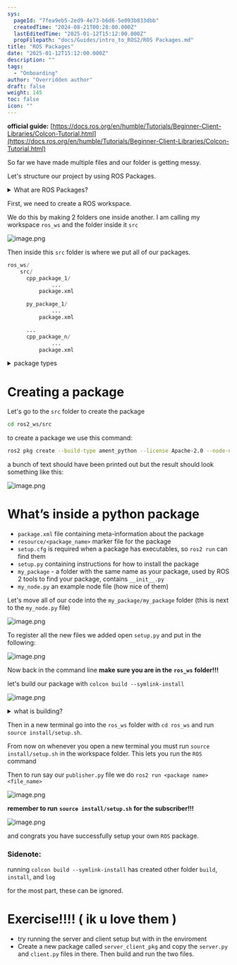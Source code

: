 ```yaml
---
sys:
  pageId: "7fea9eb5-2ed9-4e73-b6d6-5e093b833dbb"
  createdTime: "2024-08-21T00:28:00.000Z"
  lastEditedTime: "2025-01-12T15:12:00.000Z"
  propFilepath: "docs/Guides/intro_to_ROS2/ROS Packages.md"
title: "ROS Packages"
date: "2025-01-12T15:12:00.000Z"
description: ""
tags:
  - "Onboarding"
author: "Overridden author"
draft: false
weight: 145
toc: false
icon: ""
---
```


**official guide:** [https://docs.ros.org/en/humble/Tutorials/Beginner-Client-Libraries/Colcon-Tutorial.html](https://docs.ros.org/en/humble/Tutorials/Beginner-Client-Libraries/Colcon-Tutorial.html)

So far we have made multiple files and our folder is getting messy.

Let's structure our project by using ROS Packages.

<details>

<summary>What are ROS Packages?</summary>

ROS Packages are, as the name implies, packages of code that are highly sharable between ROS developers.

They consist of a folder, `package.xml` file, and source code

```python
      cpp_package_1/
		      ... imagine much code files here ..
          package.xml
```

</details>

First, we need to create a ROS workspace.

We do this by making 2 folders one inside another. I am calling my workspace `ros_ws` and the folder inside it `src`

![image.png](https://prod-files-secure.s3.us-west-2.amazonaws.com/d518164a-d88e-44d1-a4ee-3adb3bd8bce0/70706947-fd18-4537-a67b-e12946812d31/image.png?X-Amz-Algorithm=AWS4-HMAC-SHA256&X-Amz-Content-Sha256=UNSIGNED-PAYLOAD&X-Amz-Credential=ASIAZI2LB466S4QTICIY%2F20250203%2Fus-west-2%2Fs3%2Faws4_request&X-Amz-Date=20250203T210614Z&X-Amz-Expires=3600&X-Amz-Security-Token=IQoJb3JpZ2luX2VjEAUaCXVzLXdlc3QtMiJHMEUCIBIdmf%2F6SNcuhlymyLdj%2FPGgQpMDuyT3u%2F2Dk3bTFMjcAiEA3OSmDBBQW2vb1jJ%2FpSxekRknwylSF0y09CDnmozhNHgq%2FwMIHhAAGgw2Mzc0MjMxODM4MDUiDAbT%2FYnlTe0Rk71IECrcAyccknXzUF4kfRxoAuOTgGy9s77hCe3%2BWQPff0NQ8fvC9%2BeyZ2WH%2BfalkhT%2FVu71%2BpBYCxwhKzl4gFFXe5KaBelXc%2F4hhEpuVT3GnmcYtg%2F5QQ5deNA49NFQAb1s1hoGNeBkShZNZuwk0VTIAHm7IBfQ4wg%2FVAhCcrPW%2Fuu7mXg0Sj50r9cE2Nen66vdnlO6sauzUts4NKLjHHKnAtoAX6wJEX9kBC4zYqFdevHWaD4UIs3sYNVk5k1n0GxEbevqFajFZWC4EdrLQqRbaQL9sNenzzqpzvhvb2PV3oEkZSFD0OPhMC4bJdYBYaIySt7gC1hIVI%2B6w4%2BKwMwafEPASWPwt3crQC18vZGz9Ot8QylcjWvkUkMpfiMm%2FYdE%2BQfE8xntFjTeR1n5HzL2kRK%2FddItDO1KX%2FfIQCA8Tqy8n03rdjfGFRuZjlkECK%2F7iQCO%2FpO49qeqpiLfHKAHzFfDk7zGlJ3Tjey9Z0tDypJOus8A9kWObYsun2fT2h0UtUj8LZq3nFFi%2BzkXn37bMQa6B1ZMANVFqVECvE3g1VFc%2FqcOfRdBZfAQiGYfIIvYHJhfP7fgkqOYFOfUm%2FQULQcaKdbfBMMzkTx64GFuP6V4fUi6%2BqKMNAmjjL9qmOZhMKjbhL0GOqUBL6va%2FH88vDZ1lOFDvwnd2em9R%2FmYOerwk7%2F1cJJJth3HYJy%2BSeZsq2qkv18WEouJmkbL3GhaMSzA8NMcCj8IyXb1YMWnsOK9n9upq0Z%2FFjhR0u%2BTNKk54P%2FFn49dm09pj%2BOm7K93IsT5ZEfGT5in3CxHQ734NwFFcDOfM4UWBowlAqjoc06XrA1hLz4rjBrOFwcIDj1mJa3gV9fEoPdhhT9E%2BOE5&X-Amz-Signature=09f9ed396eee5a4c99b8224725650d2a0681952c729715f2f942fa7809a4532a&X-Amz-SignedHeaders=host&x-id=GetObject)

Then inside this `src` folder is where we put all of our packages.

```python
ros_ws/
    src/
      cpp_package_1/
		      ...
          package.xml

      py_package_1/
		      ...
          package.xml

      ...
      cpp_package_n/
		      ...
          package.xml

```

<details>

<summary>package types</summary>

packages can be either `C++` or python.

the intern file structure is different for each but for this guide we will stick to creating python packages

</details>

# Creating a package

Let's go to the `src` folder to create the package

```bash
cd ros2_ws/src
```

to create a package we use this command:

```bash
ros2 pkg create --build-type ament_python --license Apache-2.0 --node-name my_node my_package
```

a bunch of text should have been printed out but the result should look something like this:

![image.png](https://prod-files-secure.s3.us-west-2.amazonaws.com/d518164a-d88e-44d1-a4ee-3adb3bd8bce0/e6cf1e3f-8512-4a3e-b131-079f800bf3e8/image.png?X-Amz-Algorithm=AWS4-HMAC-SHA256&X-Amz-Content-Sha256=UNSIGNED-PAYLOAD&X-Amz-Credential=ASIAZI2LB466S4QTICIY%2F20250203%2Fus-west-2%2Fs3%2Faws4_request&X-Amz-Date=20250203T210614Z&X-Amz-Expires=3600&X-Amz-Security-Token=IQoJb3JpZ2luX2VjEAUaCXVzLXdlc3QtMiJHMEUCIBIdmf%2F6SNcuhlymyLdj%2FPGgQpMDuyT3u%2F2Dk3bTFMjcAiEA3OSmDBBQW2vb1jJ%2FpSxekRknwylSF0y09CDnmozhNHgq%2FwMIHhAAGgw2Mzc0MjMxODM4MDUiDAbT%2FYnlTe0Rk71IECrcAyccknXzUF4kfRxoAuOTgGy9s77hCe3%2BWQPff0NQ8fvC9%2BeyZ2WH%2BfalkhT%2FVu71%2BpBYCxwhKzl4gFFXe5KaBelXc%2F4hhEpuVT3GnmcYtg%2F5QQ5deNA49NFQAb1s1hoGNeBkShZNZuwk0VTIAHm7IBfQ4wg%2FVAhCcrPW%2Fuu7mXg0Sj50r9cE2Nen66vdnlO6sauzUts4NKLjHHKnAtoAX6wJEX9kBC4zYqFdevHWaD4UIs3sYNVk5k1n0GxEbevqFajFZWC4EdrLQqRbaQL9sNenzzqpzvhvb2PV3oEkZSFD0OPhMC4bJdYBYaIySt7gC1hIVI%2B6w4%2BKwMwafEPASWPwt3crQC18vZGz9Ot8QylcjWvkUkMpfiMm%2FYdE%2BQfE8xntFjTeR1n5HzL2kRK%2FddItDO1KX%2FfIQCA8Tqy8n03rdjfGFRuZjlkECK%2F7iQCO%2FpO49qeqpiLfHKAHzFfDk7zGlJ3Tjey9Z0tDypJOus8A9kWObYsun2fT2h0UtUj8LZq3nFFi%2BzkXn37bMQa6B1ZMANVFqVECvE3g1VFc%2FqcOfRdBZfAQiGYfIIvYHJhfP7fgkqOYFOfUm%2FQULQcaKdbfBMMzkTx64GFuP6V4fUi6%2BqKMNAmjjL9qmOZhMKjbhL0GOqUBL6va%2FH88vDZ1lOFDvwnd2em9R%2FmYOerwk7%2F1cJJJth3HYJy%2BSeZsq2qkv18WEouJmkbL3GhaMSzA8NMcCj8IyXb1YMWnsOK9n9upq0Z%2FFjhR0u%2BTNKk54P%2FFn49dm09pj%2BOm7K93IsT5ZEfGT5in3CxHQ734NwFFcDOfM4UWBowlAqjoc06XrA1hLz4rjBrOFwcIDj1mJa3gV9fEoPdhhT9E%2BOE5&X-Amz-Signature=229d30dee3925b9f5b7a11b65cd06829114926614ee74eea808e6de181e87c91&X-Amz-SignedHeaders=host&x-id=GetObject)

# What’s inside a python package

- `package.xml` file containing meta-information about the package
- `resource/<package_name>` marker file for the package
- `setup.cfg` is required when a package has executables, so `ros2 run` can find them
- `setup.py` containing instructions for how to install the package
- `my_package` - a folder with the same name as your package, used by ROS 2 tools to find your package, contains `__init__.py`
- `my_node.py` an example node file (how nice of them)

Let's move all of our code into the `my_package/my_package` folder (this is next to the `my_node.py` file)

![image.png](https://prod-files-secure.s3.us-west-2.amazonaws.com/d518164a-d88e-44d1-a4ee-3adb3bd8bce0/9ce58f11-0da9-4d3e-b86d-506a9685d378/image.png?X-Amz-Algorithm=AWS4-HMAC-SHA256&X-Amz-Content-Sha256=UNSIGNED-PAYLOAD&X-Amz-Credential=ASIAZI2LB466S4QTICIY%2F20250203%2Fus-west-2%2Fs3%2Faws4_request&X-Amz-Date=20250203T210614Z&X-Amz-Expires=3600&X-Amz-Security-Token=IQoJb3JpZ2luX2VjEAUaCXVzLXdlc3QtMiJHMEUCIBIdmf%2F6SNcuhlymyLdj%2FPGgQpMDuyT3u%2F2Dk3bTFMjcAiEA3OSmDBBQW2vb1jJ%2FpSxekRknwylSF0y09CDnmozhNHgq%2FwMIHhAAGgw2Mzc0MjMxODM4MDUiDAbT%2FYnlTe0Rk71IECrcAyccknXzUF4kfRxoAuOTgGy9s77hCe3%2BWQPff0NQ8fvC9%2BeyZ2WH%2BfalkhT%2FVu71%2BpBYCxwhKzl4gFFXe5KaBelXc%2F4hhEpuVT3GnmcYtg%2F5QQ5deNA49NFQAb1s1hoGNeBkShZNZuwk0VTIAHm7IBfQ4wg%2FVAhCcrPW%2Fuu7mXg0Sj50r9cE2Nen66vdnlO6sauzUts4NKLjHHKnAtoAX6wJEX9kBC4zYqFdevHWaD4UIs3sYNVk5k1n0GxEbevqFajFZWC4EdrLQqRbaQL9sNenzzqpzvhvb2PV3oEkZSFD0OPhMC4bJdYBYaIySt7gC1hIVI%2B6w4%2BKwMwafEPASWPwt3crQC18vZGz9Ot8QylcjWvkUkMpfiMm%2FYdE%2BQfE8xntFjTeR1n5HzL2kRK%2FddItDO1KX%2FfIQCA8Tqy8n03rdjfGFRuZjlkECK%2F7iQCO%2FpO49qeqpiLfHKAHzFfDk7zGlJ3Tjey9Z0tDypJOus8A9kWObYsun2fT2h0UtUj8LZq3nFFi%2BzkXn37bMQa6B1ZMANVFqVECvE3g1VFc%2FqcOfRdBZfAQiGYfIIvYHJhfP7fgkqOYFOfUm%2FQULQcaKdbfBMMzkTx64GFuP6V4fUi6%2BqKMNAmjjL9qmOZhMKjbhL0GOqUBL6va%2FH88vDZ1lOFDvwnd2em9R%2FmYOerwk7%2F1cJJJth3HYJy%2BSeZsq2qkv18WEouJmkbL3GhaMSzA8NMcCj8IyXb1YMWnsOK9n9upq0Z%2FFjhR0u%2BTNKk54P%2FFn49dm09pj%2BOm7K93IsT5ZEfGT5in3CxHQ734NwFFcDOfM4UWBowlAqjoc06XrA1hLz4rjBrOFwcIDj1mJa3gV9fEoPdhhT9E%2BOE5&X-Amz-Signature=f7db68440b23e4ff111854d0dd410c763f160da3cba4d2f6e8ca250fa523c0b4&X-Amz-SignedHeaders=host&x-id=GetObject)

To register all the new files we added open `setup.py` and put in the following:

![image.png](https://prod-files-secure.s3.us-west-2.amazonaws.com/d518164a-d88e-44d1-a4ee-3adb3bd8bce0/1cd7c262-4cae-4496-9d75-c178537d24a2/image.png?X-Amz-Algorithm=AWS4-HMAC-SHA256&X-Amz-Content-Sha256=UNSIGNED-PAYLOAD&X-Amz-Credential=ASIAZI2LB466S4QTICIY%2F20250203%2Fus-west-2%2Fs3%2Faws4_request&X-Amz-Date=20250203T210614Z&X-Amz-Expires=3600&X-Amz-Security-Token=IQoJb3JpZ2luX2VjEAUaCXVzLXdlc3QtMiJHMEUCIBIdmf%2F6SNcuhlymyLdj%2FPGgQpMDuyT3u%2F2Dk3bTFMjcAiEA3OSmDBBQW2vb1jJ%2FpSxekRknwylSF0y09CDnmozhNHgq%2FwMIHhAAGgw2Mzc0MjMxODM4MDUiDAbT%2FYnlTe0Rk71IECrcAyccknXzUF4kfRxoAuOTgGy9s77hCe3%2BWQPff0NQ8fvC9%2BeyZ2WH%2BfalkhT%2FVu71%2BpBYCxwhKzl4gFFXe5KaBelXc%2F4hhEpuVT3GnmcYtg%2F5QQ5deNA49NFQAb1s1hoGNeBkShZNZuwk0VTIAHm7IBfQ4wg%2FVAhCcrPW%2Fuu7mXg0Sj50r9cE2Nen66vdnlO6sauzUts4NKLjHHKnAtoAX6wJEX9kBC4zYqFdevHWaD4UIs3sYNVk5k1n0GxEbevqFajFZWC4EdrLQqRbaQL9sNenzzqpzvhvb2PV3oEkZSFD0OPhMC4bJdYBYaIySt7gC1hIVI%2B6w4%2BKwMwafEPASWPwt3crQC18vZGz9Ot8QylcjWvkUkMpfiMm%2FYdE%2BQfE8xntFjTeR1n5HzL2kRK%2FddItDO1KX%2FfIQCA8Tqy8n03rdjfGFRuZjlkECK%2F7iQCO%2FpO49qeqpiLfHKAHzFfDk7zGlJ3Tjey9Z0tDypJOus8A9kWObYsun2fT2h0UtUj8LZq3nFFi%2BzkXn37bMQa6B1ZMANVFqVECvE3g1VFc%2FqcOfRdBZfAQiGYfIIvYHJhfP7fgkqOYFOfUm%2FQULQcaKdbfBMMzkTx64GFuP6V4fUi6%2BqKMNAmjjL9qmOZhMKjbhL0GOqUBL6va%2FH88vDZ1lOFDvwnd2em9R%2FmYOerwk7%2F1cJJJth3HYJy%2BSeZsq2qkv18WEouJmkbL3GhaMSzA8NMcCj8IyXb1YMWnsOK9n9upq0Z%2FFjhR0u%2BTNKk54P%2FFn49dm09pj%2BOm7K93IsT5ZEfGT5in3CxHQ734NwFFcDOfM4UWBowlAqjoc06XrA1hLz4rjBrOFwcIDj1mJa3gV9fEoPdhhT9E%2BOE5&X-Amz-Signature=f7c2eecc6a102aa4dbf0ce87e9ec5a7c88ac8ac6e8459b0ff96c600dc76cd9cd&X-Amz-SignedHeaders=host&x-id=GetObject)

Now back in the command line **make sure you are in the** **`ros_ws`** **folder!!!**

let's build our package with `colcon build --symlink-install`

![image.png](https://prod-files-secure.s3.us-west-2.amazonaws.com/d518164a-d88e-44d1-a4ee-3adb3bd8bce0/2f2a0d27-b173-48fd-b189-5f5c0ce65619/image.png?X-Amz-Algorithm=AWS4-HMAC-SHA256&X-Amz-Content-Sha256=UNSIGNED-PAYLOAD&X-Amz-Credential=ASIAZI2LB466S4QTICIY%2F20250203%2Fus-west-2%2Fs3%2Faws4_request&X-Amz-Date=20250203T210614Z&X-Amz-Expires=3600&X-Amz-Security-Token=IQoJb3JpZ2luX2VjEAUaCXVzLXdlc3QtMiJHMEUCIBIdmf%2F6SNcuhlymyLdj%2FPGgQpMDuyT3u%2F2Dk3bTFMjcAiEA3OSmDBBQW2vb1jJ%2FpSxekRknwylSF0y09CDnmozhNHgq%2FwMIHhAAGgw2Mzc0MjMxODM4MDUiDAbT%2FYnlTe0Rk71IECrcAyccknXzUF4kfRxoAuOTgGy9s77hCe3%2BWQPff0NQ8fvC9%2BeyZ2WH%2BfalkhT%2FVu71%2BpBYCxwhKzl4gFFXe5KaBelXc%2F4hhEpuVT3GnmcYtg%2F5QQ5deNA49NFQAb1s1hoGNeBkShZNZuwk0VTIAHm7IBfQ4wg%2FVAhCcrPW%2Fuu7mXg0Sj50r9cE2Nen66vdnlO6sauzUts4NKLjHHKnAtoAX6wJEX9kBC4zYqFdevHWaD4UIs3sYNVk5k1n0GxEbevqFajFZWC4EdrLQqRbaQL9sNenzzqpzvhvb2PV3oEkZSFD0OPhMC4bJdYBYaIySt7gC1hIVI%2B6w4%2BKwMwafEPASWPwt3crQC18vZGz9Ot8QylcjWvkUkMpfiMm%2FYdE%2BQfE8xntFjTeR1n5HzL2kRK%2FddItDO1KX%2FfIQCA8Tqy8n03rdjfGFRuZjlkECK%2F7iQCO%2FpO49qeqpiLfHKAHzFfDk7zGlJ3Tjey9Z0tDypJOus8A9kWObYsun2fT2h0UtUj8LZq3nFFi%2BzkXn37bMQa6B1ZMANVFqVECvE3g1VFc%2FqcOfRdBZfAQiGYfIIvYHJhfP7fgkqOYFOfUm%2FQULQcaKdbfBMMzkTx64GFuP6V4fUi6%2BqKMNAmjjL9qmOZhMKjbhL0GOqUBL6va%2FH88vDZ1lOFDvwnd2em9R%2FmYOerwk7%2F1cJJJth3HYJy%2BSeZsq2qkv18WEouJmkbL3GhaMSzA8NMcCj8IyXb1YMWnsOK9n9upq0Z%2FFjhR0u%2BTNKk54P%2FFn49dm09pj%2BOm7K93IsT5ZEfGT5in3CxHQ734NwFFcDOfM4UWBowlAqjoc06XrA1hLz4rjBrOFwcIDj1mJa3gV9fEoPdhhT9E%2BOE5&X-Amz-Signature=868719e666525488a90872f87e070ff53f6c24468b6b55aefb818db02427b6d1&X-Amz-SignedHeaders=host&x-id=GetObject)

<details>

<summary>what is building?</summary>

if you are a CS major at Rose-Hulman you will learn the answer to this in CSSE132

but TLDR; is it combines all the code files into one program that can be run easily 

</details>

Then in a new terminal go into the `ros_ws` folder with `cd ros_ws` and run `source install/setup.sh`. 

From now on whenever you open a new terminal you must run `source install/setup.sh` in the workspace folder. This lets you run the `ROS` command

Then to run say our `publisher.py` file we do `ros2 run <package name> <file_name>`

![image.png](https://prod-files-secure.s3.us-west-2.amazonaws.com/d518164a-d88e-44d1-a4ee-3adb3bd8bce0/4f4b1219-3a44-4632-aa0a-ce3471699f59/image.png?X-Amz-Algorithm=AWS4-HMAC-SHA256&X-Amz-Content-Sha256=UNSIGNED-PAYLOAD&X-Amz-Credential=ASIAZI2LB466S4QTICIY%2F20250203%2Fus-west-2%2Fs3%2Faws4_request&X-Amz-Date=20250203T210614Z&X-Amz-Expires=3600&X-Amz-Security-Token=IQoJb3JpZ2luX2VjEAUaCXVzLXdlc3QtMiJHMEUCIBIdmf%2F6SNcuhlymyLdj%2FPGgQpMDuyT3u%2F2Dk3bTFMjcAiEA3OSmDBBQW2vb1jJ%2FpSxekRknwylSF0y09CDnmozhNHgq%2FwMIHhAAGgw2Mzc0MjMxODM4MDUiDAbT%2FYnlTe0Rk71IECrcAyccknXzUF4kfRxoAuOTgGy9s77hCe3%2BWQPff0NQ8fvC9%2BeyZ2WH%2BfalkhT%2FVu71%2BpBYCxwhKzl4gFFXe5KaBelXc%2F4hhEpuVT3GnmcYtg%2F5QQ5deNA49NFQAb1s1hoGNeBkShZNZuwk0VTIAHm7IBfQ4wg%2FVAhCcrPW%2Fuu7mXg0Sj50r9cE2Nen66vdnlO6sauzUts4NKLjHHKnAtoAX6wJEX9kBC4zYqFdevHWaD4UIs3sYNVk5k1n0GxEbevqFajFZWC4EdrLQqRbaQL9sNenzzqpzvhvb2PV3oEkZSFD0OPhMC4bJdYBYaIySt7gC1hIVI%2B6w4%2BKwMwafEPASWPwt3crQC18vZGz9Ot8QylcjWvkUkMpfiMm%2FYdE%2BQfE8xntFjTeR1n5HzL2kRK%2FddItDO1KX%2FfIQCA8Tqy8n03rdjfGFRuZjlkECK%2F7iQCO%2FpO49qeqpiLfHKAHzFfDk7zGlJ3Tjey9Z0tDypJOus8A9kWObYsun2fT2h0UtUj8LZq3nFFi%2BzkXn37bMQa6B1ZMANVFqVECvE3g1VFc%2FqcOfRdBZfAQiGYfIIvYHJhfP7fgkqOYFOfUm%2FQULQcaKdbfBMMzkTx64GFuP6V4fUi6%2BqKMNAmjjL9qmOZhMKjbhL0GOqUBL6va%2FH88vDZ1lOFDvwnd2em9R%2FmYOerwk7%2F1cJJJth3HYJy%2BSeZsq2qkv18WEouJmkbL3GhaMSzA8NMcCj8IyXb1YMWnsOK9n9upq0Z%2FFjhR0u%2BTNKk54P%2FFn49dm09pj%2BOm7K93IsT5ZEfGT5in3CxHQ734NwFFcDOfM4UWBowlAqjoc06XrA1hLz4rjBrOFwcIDj1mJa3gV9fEoPdhhT9E%2BOE5&X-Amz-Signature=76ef0c6669a0ad53d7b9ef9c298d4ba54c54b3f44d05248a1245b79d5fe27851&X-Amz-SignedHeaders=host&x-id=GetObject)

**remember to run** **`source install/setup.sh`** **for the subscriber!!!**

![image.png](https://prod-files-secure.s3.us-west-2.amazonaws.com/d518164a-d88e-44d1-a4ee-3adb3bd8bce0/02121119-dad4-49ec-8356-c956108b4243/image.png?X-Amz-Algorithm=AWS4-HMAC-SHA256&X-Amz-Content-Sha256=UNSIGNED-PAYLOAD&X-Amz-Credential=ASIAZI2LB466S4QTICIY%2F20250203%2Fus-west-2%2Fs3%2Faws4_request&X-Amz-Date=20250203T210614Z&X-Amz-Expires=3600&X-Amz-Security-Token=IQoJb3JpZ2luX2VjEAUaCXVzLXdlc3QtMiJHMEUCIBIdmf%2F6SNcuhlymyLdj%2FPGgQpMDuyT3u%2F2Dk3bTFMjcAiEA3OSmDBBQW2vb1jJ%2FpSxekRknwylSF0y09CDnmozhNHgq%2FwMIHhAAGgw2Mzc0MjMxODM4MDUiDAbT%2FYnlTe0Rk71IECrcAyccknXzUF4kfRxoAuOTgGy9s77hCe3%2BWQPff0NQ8fvC9%2BeyZ2WH%2BfalkhT%2FVu71%2BpBYCxwhKzl4gFFXe5KaBelXc%2F4hhEpuVT3GnmcYtg%2F5QQ5deNA49NFQAb1s1hoGNeBkShZNZuwk0VTIAHm7IBfQ4wg%2FVAhCcrPW%2Fuu7mXg0Sj50r9cE2Nen66vdnlO6sauzUts4NKLjHHKnAtoAX6wJEX9kBC4zYqFdevHWaD4UIs3sYNVk5k1n0GxEbevqFajFZWC4EdrLQqRbaQL9sNenzzqpzvhvb2PV3oEkZSFD0OPhMC4bJdYBYaIySt7gC1hIVI%2B6w4%2BKwMwafEPASWPwt3crQC18vZGz9Ot8QylcjWvkUkMpfiMm%2FYdE%2BQfE8xntFjTeR1n5HzL2kRK%2FddItDO1KX%2FfIQCA8Tqy8n03rdjfGFRuZjlkECK%2F7iQCO%2FpO49qeqpiLfHKAHzFfDk7zGlJ3Tjey9Z0tDypJOus8A9kWObYsun2fT2h0UtUj8LZq3nFFi%2BzkXn37bMQa6B1ZMANVFqVECvE3g1VFc%2FqcOfRdBZfAQiGYfIIvYHJhfP7fgkqOYFOfUm%2FQULQcaKdbfBMMzkTx64GFuP6V4fUi6%2BqKMNAmjjL9qmOZhMKjbhL0GOqUBL6va%2FH88vDZ1lOFDvwnd2em9R%2FmYOerwk7%2F1cJJJth3HYJy%2BSeZsq2qkv18WEouJmkbL3GhaMSzA8NMcCj8IyXb1YMWnsOK9n9upq0Z%2FFjhR0u%2BTNKk54P%2FFn49dm09pj%2BOm7K93IsT5ZEfGT5in3CxHQ734NwFFcDOfM4UWBowlAqjoc06XrA1hLz4rjBrOFwcIDj1mJa3gV9fEoPdhhT9E%2BOE5&X-Amz-Signature=53e0f3cfae892ec778bff31a7c161f4ae1bbbb919648dc0dc5baea1da7684ee3&X-Amz-SignedHeaders=host&x-id=GetObject)

and congrats you have successfully setup your own `ROS` package.

### Sidenote:

running `colcon build --symlink-install` has created other folder `build`, `install`, and `log`

for the most part, these can be ignored.

# Exercise!!!! ( ik u love them )

- try running the server and client setup but with in the enviroment
- Create a new package called `server_client_pkg` and copy the `server.py` and `client.py` files in there. Then build and run the two files.
